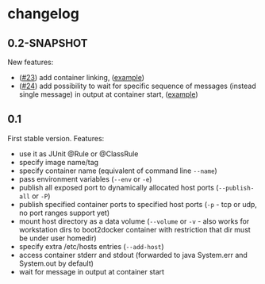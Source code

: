 # changelog #

## 0.2-SNAPSHOT ##

New features:

- ([#23](../issues/23)) add container linking,
  ([example](../src/test/java/pl/domzal/junit/docker/rule/examples/ExampleLinkTest.java))
- ([#24](../issues/24)) add possibility to wait for specific sequence of messages
  (instead single message) in output at container start,
  ([example](../src/test/java/pl/domzal/junit/docker/rule/examples/ExampleLinkTest.javaExampleWaitForLogMessageSequenceAtStartTest.java))

## 0.1 ##

First stable version.
Features:

- use it as JUnit @Rule or @ClassRule
- specify image name/tag
- specify container name (equivalent of command line `--name`)
- pass environment variables (`--env` or `-e`)
- publish all exposed port to dynamically allocated host ports (`--publish-all` or `-P`)
- publish specified container ports to specified host ports (`-p` - tcp or udp, no port
  ranges support yet)
- mount host directory as a data volume (`--volume` or `-v` - also works for workstation
  dirs to boot2docker container with restriction that dir must be under user homedir)
- specify extra /etc/hosts entries (`--add-host`)
- access container stderr and stdout (forwarded to java System.err and System.out by
  default)
- wait for message in output at container start

